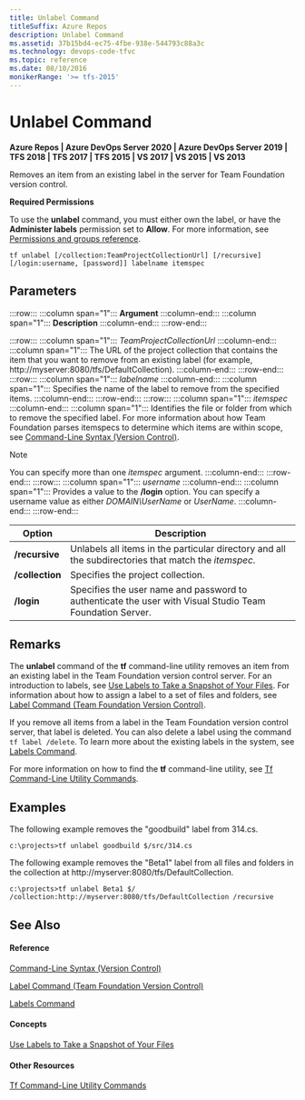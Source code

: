```yaml
---
title: Unlabel Command
titleSuffix: Azure Repos
description: Unlabel Command
ms.assetid: 37b15bd4-ec75-4fbe-938e-544793c88a3c
ms.technology: devops-code-tfvc
ms.topic: reference
ms.date: 08/10/2016
monikerRange: '>= tfs-2015'
---
```



# Unlabel Command

**Azure Repos | Azure DevOps Server 2020 | Azure DevOps Server 2019 | TFS 2018 | TFS 2017 | TFS 2015 | VS 2017 | VS 2015 | VS 2013**

Removes an item from an existing label in the server for Team Foundation version control.

**Required Permissions**

To use the **unlabel** command, you must either own the label, or have the **Administer labels** permission set to **Allow**. For more information, see [Permissions and groups reference](../../organizations/security/permissions.md).

```
tf unlabel [/collection:TeamProjectCollectionUrl] [/recursive] [/login:username, [password]] labelname itemspec
```

## Parameters

:::row:::
   :::column span="1":::
   **Argument**
   :::column-end:::
   :::column span="1":::
   **Description**
   :::column-end:::
:::row-end:::

:::row:::
   :::column span="1":::
   *TeamProjectCollectionUrl*
   :::column-end:::
   :::column span="1":::
   The URL of the project collection that contains the item that you want to remove from an existing label (for example, http://myserver:8080/tfs/DefaultCollection).
   :::column-end:::
:::row-end:::
:::row:::
   :::column span="1":::
   *labelname*
   :::column-end:::
   :::column span="1":::
   Specifies the name of the label to remove from the specified items.
   :::column-end:::
:::row-end:::
:::row:::
   :::column span="1":::
   *itemspec*
   :::column-end:::
   :::column span="1":::
   Identifies the file or folder from which to remove the specified label. For more information about how Team Foundation parses itemspecs to determine which items are within scope, see [Command-Line Syntax (Version Control)](/previous-versions/visualstudio/visual-studio-2010/56f7w6be(v=vs.100)).

   > [!Note]  
   > You can specify more than one *itemspec* argument.
   :::column-end:::
:::row-end:::
:::row:::
   :::column span="1":::
   *username*
   :::column-end:::
   :::column span="1":::
   Provides a value to the **/login** option. You can specify a username value as either *DOMAIN\UserName* or *UserName*.
   :::column-end:::
:::row-end:::


| **Option** | **Description** |
|---|---|
| **/recursive** | Unlabels all items in the particular directory and all the subdirectories that match the *itemspec*. |
| **/collection** | Specifies the project collection. |
| **/login** | Specifies the user name and password to authenticate the user with Visual Studio Team Foundation Server. |

## Remarks

The **unlabel** command of the **tf** command-line utility removes an item from an existing label in the Team Foundation version control server. For an introduction to labels, see [Use Labels to Take a Snapshot of Your Files](use-labels-take-snapshot-your-files.md). For information about how to assign a label to a set of files and folders, see [Label Command (Team Foundation Version Control)](label-command-team-foundation-version-control.md).

If you remove all items from a label in the Team Foundation version control server, that label is deleted. You can also delete a label using the command `tf label /delete`. To learn more about the existing labels in the system, see [Labels Command](labels-command.md).

For more information on how to find the **tf** command-line utility, see [Tf Command-Line Utility Commands](/previous-versions/visualstudio/visual-studio-2010/z51z7zy0(v=vs.100)).

## Examples

The following example removes the "goodbuild" label from 314.cs.

```
c:\projects>tf unlabel goodbuild $/src/314.cs
```

The following example removes the "Beta1" label from all files and folders in the collection at http://myserver:8080/tfs/DefaultCollection.

```
c:\projects>tf unlabel Beta1 $/ /collection:http://myserver:8080/tfs/DefaultCollection /recursive
```

## See Also

#### Reference

[Command-Line Syntax (Version Control)](/previous-versions/visualstudio/visual-studio-2010/56f7w6be(v=vs.100))

[Label Command (Team Foundation Version Control)](label-command-team-foundation-version-control.md)

[Labels Command](labels-command.md)

#### Concepts

[Use Labels to Take a Snapshot of Your Files](use-labels-take-snapshot-your-files.md)

#### Other Resources

[Tf Command-Line Utility Commands](/previous-versions/visualstudio/visual-studio-2010/z51z7zy0(v=vs.100))